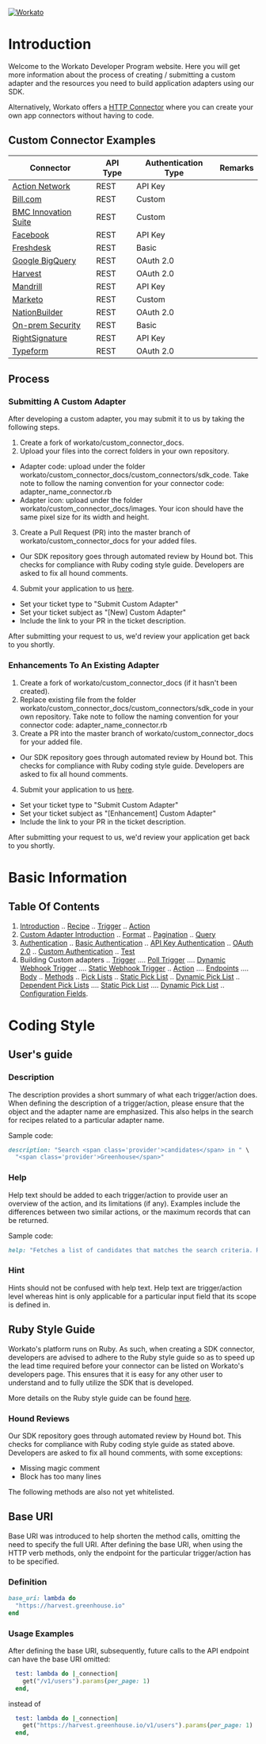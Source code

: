 [![Workato](images/workato_logo.png)](https://www.workato.com)

# Introduction

Welcome to the Workato Developer Program website. Here you will get more information about the process of creating / submitting a custom adapter and the resources you need to build application adapters using our SDK.

Alternatively, Workato offers a [HTTP Connector](http://bit.ly/WorkatoHTTPConnector) where you can create your own app connectors without having to code.

## Custom Connector Examples

Connector | API Type | Authentication Type | Remarks
--------  | -------- | ------------------- | -------
[Action Network](https://github.com/workato/custom_connector_docs/blob/master/custom_connectors/api_key_auth/action_network_connector.rb) | REST | API Key |
[Bill.com](https://github.com/workato/custom_connector_docs/blob/master/custom_connectors/custom_auth/bill_connector.rb) | REST | Custom |
[BMC Innovation Suite](https://github.com/workato/custom_connector_docs/blob/master/custom_connectors/custom_auth/bmc_innovation_suite_connector.rb) | REST | Custom |
[Facebook](https://github.com/workato/custom_connector_docs/blob/master/custom_connectors/api_key_auth/facebook_connector.rb) | REST | API Key |
[Freshdesk](https://github.com/workato/custom_connector_docs/blob/master/custom_connectors/basic_auth/freshdesk_connector.rb) | REST | Basic |
[Google BigQuery](https://github.com/workato/custom_connector_docs/blob/master/custom_connectors/oauth2/google_bigquery_connector.rb) | REST | OAuth 2.0 |
[Harvest](https://github.com/workato/custom_connector_docs/blob/master/custom_connectors/oauth2/harvest_connector.rb) | REST | OAuth 2.0 |
[Mandrill](https://github.com/workato/custom_connector_docs/blob/master/custom_connectors/api_key_auth/mandrill_connector.rb) | REST | API Key |
[Marketo](https://github.com/workato/custom_connector_docs/blob/master/custom_connectors/custom_auth/marketo_connector.rb) | REST | Custom |
[NationBuilder](https://github.com/workato/custom_connector_docs/blob/master/custom_connectors/oauth2/nationbuilder_connector.rb) | REST | OAuth 2.0 |
[On-prem Security](https://github.com/workato/custom_connector_docs/blob/master/custom_connectors/basic_auth/onprem_security.rb) | REST | Basic |
[RightSignature](https://github.com/workato/custom_connector_docs/blob/master/custom_connectors/api_key_auth/rightsignature_connector.rb) | REST | API Key |
[Typeform](https://github.com/workato/custom_connector_docs/blob/master/custom_connectors/oauth2/typeform_connector.rb) | REST | OAuth 2.0 |

## Process

### Submitting A Custom Adapter

After developing a custom adapter, you may submit it to us by taking the following steps.

1. Create a fork of workato/custom_connector_docs.
2. Upload your files into the correct folders in your own repository.
  - Adapter code: upload under the folder workato/custom_connector_docs/custom_connectors/sdk_code. Take note to follow the naming convention for your connector code: adapter_name_connector.rb
  - Adapter icon: upload under the folder workato/custom_connector_docs/images. Your icon should have the same pixel size for its width and height.
3. Create a Pull Request (PR) into the master branch of workato/custom_connector_docs for your added files.
  - Our SDK repository goes through automated review by Hound bot. This checks for compliance with Ruby coding style guide. Developers are asked to fix all hound comments.
4. Submit your application to us [here](https://developer.workato.com).
  - Set your ticket type to "Submit Custom Adapter"
  - Set your ticket subject as "[New] <Adapter Name> Custom Adapter"
  - Include the link to your PR in the ticket description.

After submitting your request to us, we'd review your application get back to you shortly.

### Enhancements To An Existing Adapter

1. Create a fork of workato/custom_connector_docs (if it hasn't been created).
2. Replace existing file from the folder workato/custom_connector_docs/custom_connectors/sdk_code in your own repository. Take note to follow the naming convention for your connector code: adapter_name_connector.rb
3. Create a PR into the master branch of workato/custom_connector_docs for your added file.
  - Our SDK repository goes through automated review by Hound bot. This checks for compliance with Ruby coding style guide. Developers are asked to fix all hound comments.
4. Submit your application to us [here](https://developer.workato.com).
  - Set your ticket type to "Submit Custom Adapter"
  - Set your ticket subject as "[Enhancement] <Adapter Name> Custom Adapter"
  - Include the link to your PR in the ticket description.

After submitting your request to us, we'd review your application get back to you shortly.

# Basic Information

## Table Of Contents
1. [Introduction](https://docs.workato.com/workato-concepts.html)
  .. [Recipe](https://docs.workato.com/workato-concepts.html#recipes)
  .. [Trigger](https://docs.workato.com/workato-concepts.html#triggers)
  .. [Action](https://docs.workato.com/workato-concepts.html#steps-and-actions)
2. [Custom Adapter Introduction](https://docs.workato.com/developing-connectors/sdk.html)
  .. [Format](https://docs.workato.com/developing-connectors/sdk.html#format)
  .. [Pagination](https://docs.workato.com/developing-connectors/sdk.html#pagination)
  .. [Query](https://docs.workato.com/developing-connectors/sdk.html#query)
3. [Authentication](https://docs.workato.com/developing-connectors/sdk/authentication.html)
  .. [Basic Authentication](https://docs.workato.com/developing-connectors/sdk/authentication/basic-authentication.html)
  .. [API Key Authentication](https://docs.workato.com/developing-connectors/sdk/authentication/basic-authentication.html#api-key-authentication)
  .. [OAuth 2.0](https://docs.workato.com/developing-connectors/sdk/authentication/oauth2-authentication.html)
  .. [Custom Authentication](https://docs.workato.com/developing-connectors/sdk/authentication/custom-authentication.html)
  .. [Test](https://docs.workato.com/developing-connectors/sdk/authentication/test.html)
4. Building Custom adapters
  .. [Trigger](https://docs.workato.com/developing-connectors/sdk/trigger.html)
    .... [Poll Trigger](https://docs.workato.com/developing-connectors/sdk/trigger/poll-trigger.html)
    .... [Dynamic Webhook Trigger](https://docs.workato.com/developing-connectors/sdk/trigger/webhook-trigger.html)
    .... [Static Webhook Trigger](https://docs.workato.com/developing-connectors/sdk/trigger/static-webhook-trigger.html)
  .. [Action](https://docs.workato.com/developing-connectors/sdk/action.html)
    .... [Endpoints](https://docs.workato.com/developing-connectors/sdk/action.html#endpoints)
    .... [Body](https://docs.workato.com/developing-connectors/sdk/action.html#body)
  .. [Methods](https://docs.workato.com/developing-connectors/sdk/methods.html)
  .. [Pick Lists](https://docs.workato.com/developing-connectors/sdk/pick-list.html)
  .. [Static Pick List](https://docs.workato.com/developing-connectors/sdk/pick-list.html#static-example)
  .. [Dynamic Pick List](https://docs.workato.com/developing-connectors/sdk/pick-list.html#dynamic-example)
  .. [Dependent Pick Lists](https://docs.workato.com/developing-connectors/sdk/dependent-pick-list.html)
    .... [Static Pick List](https://docs.workato.com/developing-connectors/sdk/dependent-pick-list.html#static-example)
    .... [Dynamic Pick List](https://docs.workato.com/developing-connectors/sdk/dependent-pick-list.html#dynamic-example)
  .. [Configuration Fields](https://docs.workato.com/developing-connectors/sdk/config-fields.html).

# Coding Style

## User's guide

### Description

The description provides a short summary of what each trigger/action does. When defining the description of a trigger/action, please ensure that the object and the adapter name are emphasized. This also helps in the search for recipes related to a particular adapter name.

Sample code:
```ruby
description: "Search <span class='provider'>candidates</span> in " \
  "<span class='provider'>Greenhouse</span>"
```

### Help

Help text should be added to each trigger/action to provide user an overview of the action, and its limitations (if any). Examples include the differences between two similar actions, or the maximum records that can be returned.

Sample code:
```ruby
help: "Fetches a list of candidates that matches the search criteria. Returns a maximum of 100 records."
```

### Hint

Hints should not be confused with help text. Help text are trigger/action level whereas hint is only applicable for a particular input field that its scope is defined in.

## Ruby Style Guide

Workato's platform runs on Ruby. As such, when creating a SDK connector, developers are advised to adhere to the Ruby style guide so as to speed up the lead time required before your connector can be listed on Workato's developers page. This ensures that it is easy for any other user to understand and to fully utilize the SDK that is developed.

More details on the Ruby style guide can be found [here](https://github.com/rubocop-hq/ruby-style-guide).

### Hound Reviews

Our SDK repository goes through automated review by Hound bot. This checks for compliance with Ruby coding style guide as stated above. Developers are asked to fix all hound comments, with some exceptions:
- Missing magic comment
- Block has too many lines

The following methods are also not yet whitelisted.


## Base URI

Base URI was introduced to help shorten the method calls, omitting the need to specify the full URI. After defining the base URI, when using the HTTP verb methods, only the endpoint for the particular trigger/action has to be specified.

### Definition
```ruby
base_uri: lambda do
  "https://harvest.greenhouse.io"
end
```

### Usage Examples

After defining the base URI, subsequently, future calls to the API endpoint can have the base URI omitted:

```ruby
  test: lambda do |_connection|
    get("/v1/users").params(per_page: 1)
  end,
```

instead of

```ruby
  test: lambda do |_connection|
    get("https://harvest.greenhouse.io/v1/users").params(per_page: 1)
  end,
```
